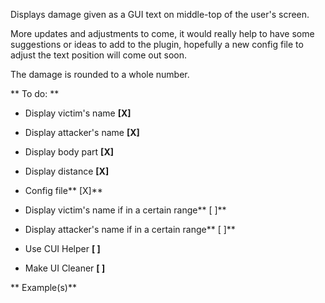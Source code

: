 Displays damage given as a GUI text on middle-top of the user's screen.


More updates and adjustments to come, it would really help to have some suggestions or ideas to add to the plugin, hopefully a new config file to adjust the text position will come out soon.


The damage is rounded to a whole number.


**                                                            To do:
**


* Display victim's name **[X]**
* Display attacker's name **[X]**
* Display body part **[X]**
* Display distance **[X]**

* Config file** [X]**
* Display victim's name if in a certain range** [ ]**
* Display attacker's name if in a certain range** [ ]**
* Use CUI Helper **[ ]**
* Make UI Cleaner **[ ]**



**                                                         Example(s)**